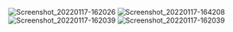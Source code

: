 ![Screenshot_20220117-162026](https://user-images.githubusercontent.com/57265286/149763879-b2f69cae-bead-4dfe-afdb-049e276ce783.png)
![Screenshot_20220117-164208](https://user-images.githubusercontent.com/57265286/149763895-cf880bb3-6ba9-4ed3-96ff-3b579a684210.png)
![Screenshot_20220117-162039](https://user-images.githubusercontent.com/57265286/149763910-35c2f0f2-d9dd-4afd-b6e7-ab7e12d8d14e.png)
![Screenshot_20220117-162039](https://user-images.githubusercontent.com/57265286/149764018-b9f44cdf-284d-49c4-a5bf-0567a5702b5f.png)
